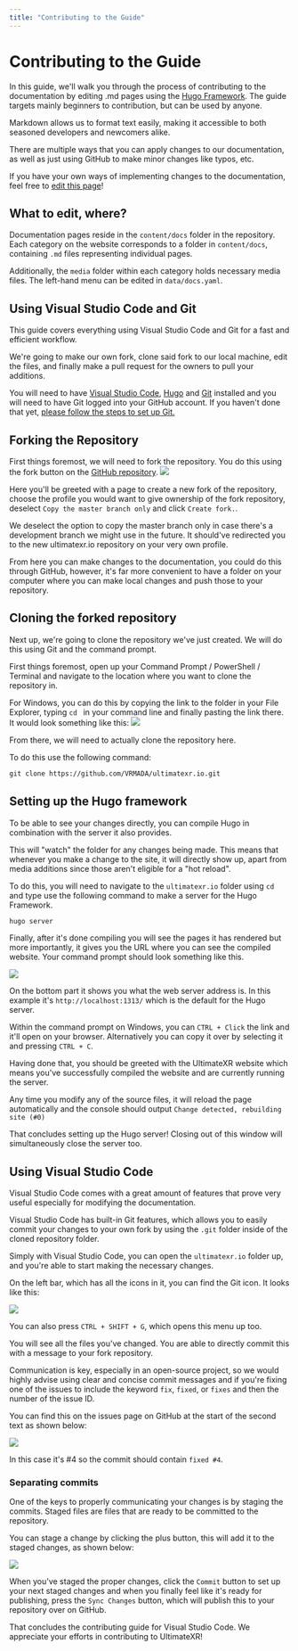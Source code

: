 ```yaml
---
title: "Contributing to the Guide"
---
```


# Contributing to the Guide

In this guide, we'll walk you through the process of contributing to the documentation by editing .md pages using the [Hugo Framework](https://gohugo.io/). The guide targets mainly beginners to contribution, but can be used by anyone.

Markdown allows us to format text easily, making it accessible to both seasoned developers and newcomers alike.

There are multiple ways that you can apply changes to our documentation, as well as just using GitHub to make minor changes like typos, etc.

If you have your own ways of implementing changes to the documentation, feel free to [edit this page](https://github.com/VRMADA/ultimatexr.io/edit/dev/content/docs/guides/contributing-to-the-guide.md)!

## What to edit, where?

Documentation pages reside in the `content/docs` folder in the repository. Each category on the website corresponds to a folder in `content/docs`, containing `.md` files representing individual pages.

Additionally, the `media` folder within each category holds necessary media files. The left-hand menu can be edited in `data/docs.yaml`.

## Using Visual Studio Code and Git

This guide covers everything using Visual Studio Code and Git for a fast and efficient workflow.

We're going to make our own fork, clone said fork to our local machine, edit the files, and finally make a pull request for the owners to pull your additions.

You will need to have [Visual Studio Code](https://code.visualstudio.com/), [Hugo](https://gohugo.io/installation/) and [Git](https://git-scm.com/downloads) installed and you will need to have Git logged into your GitHub account. If you haven't done that yet, [please follow the steps to set up Git.](https://docs.github.com/en/get-started/getting-started-with-git/set-up-git)

## Forking the Repository

First things foremost, we will need to fork the repository.
You do this using the fork button on the [GitHub repository](https://github.com/VRMADA/ultimatexr.io).
![](/docs/guides/media/contributing/01ForkButton.png)

Here you'll be greeted with a page to create a new fork of the repository, choose the profile you would want to give ownership of the fork repository, deselect `Copy the master branch only` and click `Create fork.`.

We deselect the option to copy the master branch only in case there's a development branch we might use in the future.
It should've redirected you to the new ultimatexr.io repository on your very own profile.

From here you can make changes to the documentation, you could do this through GitHub, however, it's far more convenient to have a folder on your computer where you can make local changes and push those to your repository.

## Cloning the forked repository

Next up, we're going to clone the repository we've just created.
We will do this using Git and the command prompt.

First things foremost, open up your Command Prompt / PowerShell / Terminal and navigate to the location where you want to clone the repository in.

For Windows, you can do this by copying the link to the folder in your File Explorer, typing `cd ` in your command line and finally pasting the link there.
It would look something like this:
![](/docs/guides/media/contributing/02CmdCd.png)

From there, we will need to actually clone the repository here.

To do this use the following command:

```html
git clone https://github.com/VRMADA/ultimatexr.io.git
```

## Setting up the Hugo framework

To be able to see your changes directly, you can compile Hugo in combination with the server it also provides.

This will "watch" the folder for any changes being made. This means that whenever you make a change to the site, it will directly show up, apart from media additions since those aren't eligible for a "hot reload".

To do this, you will need to navigate to the `ultimatexr.io` folder using `cd ` and type use the following command to make a server for the Hugo Framework.

```html
hugo server
```

Finally, after it's done compiling you will see the pages it has rendered but more importantly, it gives you the URL where you can see the compiled website.
Your command prompt should look something like this.

![](/docs/guides/media/contributing/03CmdHugoServer.png)

On the bottom part it shows you what the web server address is.
In this example it's `http://localhost:1313/` which is the default for the Hugo server.

Within the command prompt on Windows, you can `CTRL + Click` the link and it'll open on your browser. Alternatively you can copy it over by selecting it and pressing `CTRL + C`.

Having done that, you should be greeted with the UltimateXR website which means you've successfully compiled the website and are currently running the server.

Any time you modify any of the source files, it will reload the page automatically and the console should output `Change detected, rebuilding site (#0)`

That concludes setting up the Hugo server! Closing out of this window will simultaneously close the server too.

## Using Visual Studio Code

Visual Studio Code comes with a great amount of features that prove very useful especially for modifying the documentation.

Visual Studio Code has built-in Git features, which allows you to easily commit your changes to your own fork by using the `.git` folder inside of the cloned repository folder.

Simply with Visual Studio Code, you can open the `ultimatexr.io` folder up, and you're able to start making the necessary changes.

On the left bar, which has all the icons in it, you can find the Git icon.
It looks like this:

![](/docs/guides/media/contributing/04SourceControl.png)

You can also press `CTRL + SHIFT + G`, which opens this menu up too.

You will see all the files you've changed. You are able to directly commit this with a message to your fork repository.

Communication is key, especially in an open-source project, so we would highly advise using clear and concise commit messages and if you're fixing one of the issues to include the keyword `fix`, `fixed`, or `fixes` and then the number of the issue ID.

You can find this on the issues page on GitHub at the start of the second text as shown below:

![](/docs/guides/media/contributing/05GitHubIssueNo.png)

In this case it's #4 so the commit should contain `fixed #4`.

### Separating commits

One of the keys to properly communicating your changes is by staging the commits. Staged files are files that are ready to be committed to the repository.

You can stage a change by clicking the plus button, this will add it to the staged changes, as shown below:

![](/docs/guides/media/contributing/06StageChanges.png)

When you've staged the proper changes, click the `Commit` button to set up your next staged changes and when you finally feel like it's ready for publishing, press the `Sync Changes` button, which will publish this to your repository over on GitHub.

That concludes the contributing guide for Visual Studio Code.
We appreciate your efforts in contributing to UltimateXR!

